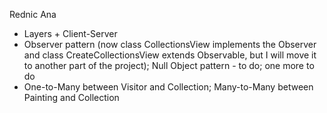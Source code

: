 Rednic Ana

- Layers + Client-Server
- Observer pattern (now class CollectionsView implements the Observer and class CreateCollectionsView extends Observable, but I will move it to another part of the project); Null Object pattern - to do; one more to do
- One-to-Many between Visitor and Collection; Many-to-Many between Painting and Collection
